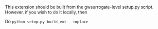 This extension should be built from the gwsurrogate-level setup.py
script. However, if you wish to do it locally, then

Do ```python setup.py build_ext --inplace```
